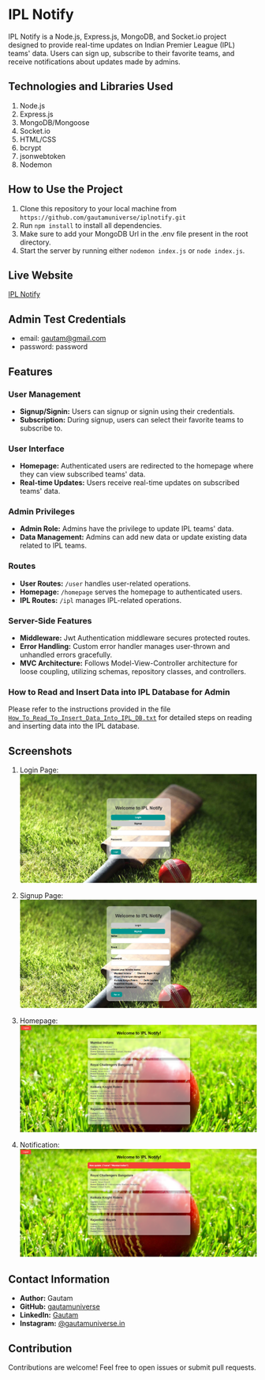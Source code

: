 # IPL Notify

IPL Notify is a Node.js, Express.js, MongoDB, and Socket.io project designed to provide real-time updates on Indian Premier League (IPL) teams' data. Users can sign up, subscribe to their favorite teams, and receive notifications about updates made by admins.

## Technologies and Libraries Used

1. Node.js
2. Express.js
3. MongoDB/Mongoose
4. Socket.io
5. HTML/CSS
6. bcrypt
7. jsonwebtoken
8. Nodemon

## How to Use the Project

1. Clone this repository to your local machine from `https://github.com/gautamuniverse/iplnotify.git`
2. Run `npm install` to install all dependencies.
3. Make sure to add your MongoDB Url in the .env file present in the root directory.
3. Start the server by running either `nodemon index.js` or `node index.js`.

## Live Website

[IPL Notify](https://iplnotify.onrender.com)

## Admin Test Credentials
- email: gautam@gmail.com
- password: password

## Features

### User Management

- **Signup/Signin:** Users can signup or signin using their credentials.
- **Subscription:** During signup, users can select their favorite teams to subscribe to.

### User Interface

- **Homepage:** Authenticated users are redirected to the homepage where they can view subscribed teams' data.
- **Real-time Updates:** Users receive real-time updates on subscribed teams' data.

### Admin Privileges

- **Admin Role:** Admins have the privilege to update IPL teams' data.
- **Data Management:** Admins can add new data or update existing data related to IPL teams.

### Routes

- **User Routes:** `/user` handles user-related operations.
- **Homepage:** `/homepage` serves the homepage to authenticated users.
- **IPL Routes:** `/ipl` manages IPL-related operations.

### Server-Side Features

- **Middleware:** Jwt Authentication middleware secures protected routes.
- **Error Handling:** Custom error handler manages user-thrown and unhandled errors gracefully.
- **MVC Architecture:** Follows Model-View-Controller architecture for loose coupling, utilizing schemas, repository classes, and controllers.

### How to Read and Insert Data into IPL Database for Admin

Please refer to the instructions provided in the file [`How_To_Read_To_Insert_Data_Into_IPL_DB.txt`](How_To_Read_To_Insert_Data_Into_IPL_DB.txt) for detailed steps on reading and inserting data into the IPL database.

## Screenshots

1. Login Page:
   ![Login Page](src/images/login.png "Login Page")

2. Signup Page:
   ![Signup Page](src/images/signup.png "Signup Page")

3. Homepage:
   ![Homepage](src/images/homepage.png "Homepage")

4. Notification:
   ![Notification](src/images/notification.png "Notification")

## Contact Information

- **Author:** Gautam
- **GitHub:** [gautamuniverse](https://github.com/gautamuniverse)
- **LinkedIn:** [Gautam](https://www.linkedin.com/in/gautam-116307bb/)
- **Instagram:** [@gautamuniverse.in](https://www.instagram.com/gautamuniverse.in/)

## Contribution

Contributions are welcome! Feel free to open issues or submit pull requests.
